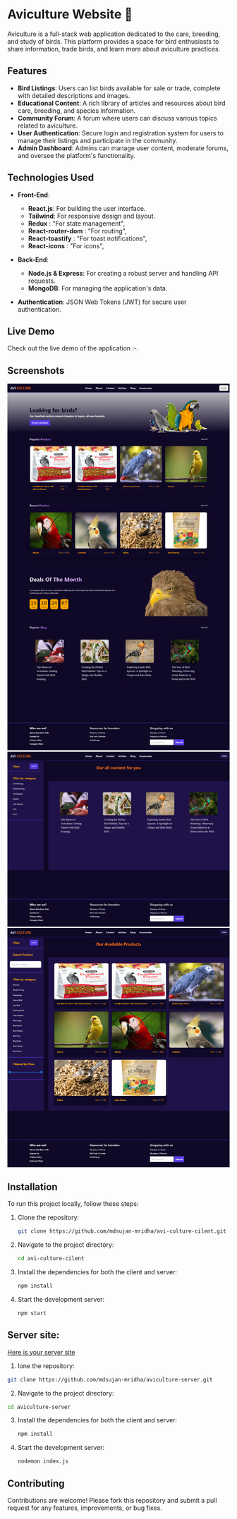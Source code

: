 # Aviculture Website 🦜

Aviculture is a full-stack web application dedicated to the care, breeding, and study of birds. This platform provides a space for bird enthusiasts to share information, trade birds, and learn more about aviculture practices.

## Features

- **Bird Listings**: Users can list birds available for sale or trade, complete with detailed descriptions and images.
- **Educational Content**: A rich library of articles and resources about bird care, breeding, and species information.
- **Community Forum**: A forum where users can discuss various topics related to aviculture.
- **User Authentication**: Secure login and registration system for users to manage their listings and participate in the community.
- **Admin Dashboard**: Admins can manage user content, moderate forums, and oversee the platform's functionality.

## Technologies Used

- **Front-End**: 
  - **React.js**: For building the user interface.
  - **Tailwind**: For responsive design and layout.
  - **Redux** : "For state management",
  - **React-router-dom** : "For routing",
  - **React-toastify** : "For toast notifications",
  - **React-icons** : "For icons",

- **Back-End**:
  - **Node.js & Express**: For creating a robust server and handling API requests.
  - **MongoDB**: For managing the application's data.
- **Authentication**: JSON Web Tokens (JWT) for secure user authentication.

## Live Demo

Check out the live demo of the application :-.

## Screenshots

![Home Page](https://github.com/mdsujan-mridha/avi-culture-cilent/blob/main/images/aviculture.png)
![Bird Listings](https://github.com/mdsujan-mridha/avi-culture-cilent/blob/main/images/blog-page.png)
![Educational Content](https://github.com/mdsujan-mridha/avi-culture-cilent/blob/main/images/product-page.png)


## Installation

To run this project locally, follow these steps:

1. Clone the repository:
   ```bash
   git clone https://github.com/mdsujan-mridha/avi-culture-cilent.git
   ```
2. Navigate to the project directory:
   ```bash
   cd avi-culture-cilent
   ```
3. Install the dependencies for both the client and server:
   ```bash
   npm install
   ```
4. Start the development server:
   ```bash
   npm start
   ```
## Server site:
[Here is your server site](https://github.com/mdsujan-mridha/aviculture-server.git)
1. lone the repository:
  ```bash
  git clone https://github.com/mdsujan-mridha/aviculture-server.git
  ```
2. Navigate to the project directory:
  ```bash
  cd aviculture-server
  ```
3. Install the dependencies for both the client and server:
   ```bash
   npm install
   ```
4. Start the development server:
   ```bash
   nodemon index.js
   ```


## Contributing
Contributions are welcome! Please fork this repository and submit a pull request for any features, improvements, or bug fixes.
